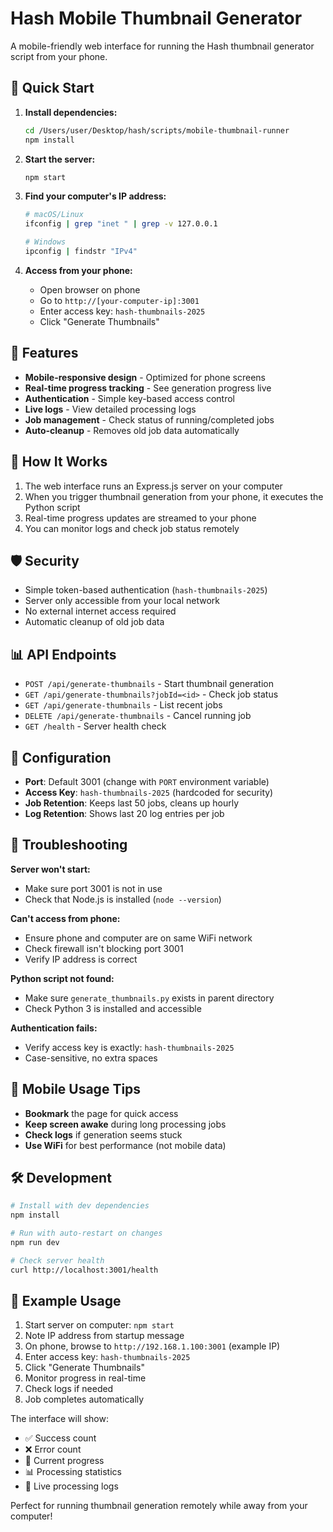 # Hash Mobile Thumbnail Generator

A mobile-friendly web interface for running the Hash thumbnail generator script from your phone.

## 🚀 Quick Start

1. **Install dependencies:**
   ```bash
   cd /Users/user/Desktop/hash/scripts/mobile-thumbnail-runner
   npm install
   ```

2. **Start the server:**
   ```bash
   npm start
   ```

3. **Find your computer's IP address:**
   ```bash
   # macOS/Linux
   ifconfig | grep "inet " | grep -v 127.0.0.1
   
   # Windows
   ipconfig | findstr "IPv4"
   ```

4. **Access from your phone:**
   - Open browser on phone
   - Go to `http://[your-computer-ip]:3001`
   - Enter access key: `hash-thumbnails-2025`
   - Click "Generate Thumbnails"

## 📱 Features

- **Mobile-responsive design** - Optimized for phone screens
- **Real-time progress tracking** - See generation progress live
- **Authentication** - Simple key-based access control
- **Live logs** - View detailed processing logs
- **Job management** - Check status of running/completed jobs
- **Auto-cleanup** - Removes old job data automatically

## 🔧 How It Works

1. The web interface runs an Express.js server on your computer
2. When you trigger thumbnail generation from your phone, it executes the Python script
3. Real-time progress updates are streamed to your phone
4. You can monitor logs and check job status remotely

## 🛡️ Security

- Simple token-based authentication (`hash-thumbnails-2025`)
- Server only accessible from your local network
- No external internet access required
- Automatic cleanup of old job data

## 📊 API Endpoints

- `POST /api/generate-thumbnails` - Start thumbnail generation
- `GET /api/generate-thumbnails?jobId=<id>` - Check job status  
- `GET /api/generate-thumbnails` - List recent jobs
- `DELETE /api/generate-thumbnails` - Cancel running job
- `GET /health` - Server health check

## 🔧 Configuration

- **Port**: Default 3001 (change with `PORT` environment variable)
- **Access Key**: `hash-thumbnails-2025` (hardcoded for security)
- **Job Retention**: Keeps last 50 jobs, cleans up hourly
- **Log Retention**: Shows last 20 log entries per job

## 🚨 Troubleshooting

**Server won't start:**
- Make sure port 3001 is not in use
- Check that Node.js is installed (`node --version`)

**Can't access from phone:**
- Ensure phone and computer are on same WiFi network
- Check firewall isn't blocking port 3001
- Verify IP address is correct

**Python script not found:**
- Make sure `generate_thumbnails.py` exists in parent directory
- Check Python 3 is installed and accessible

**Authentication fails:**
- Verify access key is exactly: `hash-thumbnails-2025`
- Case-sensitive, no extra spaces

## 📱 Mobile Usage Tips

- **Bookmark** the page for quick access
- **Keep screen awake** during long processing jobs
- **Check logs** if generation seems stuck
- **Use WiFi** for best performance (not mobile data)

## 🛠️ Development

```bash
# Install with dev dependencies
npm install

# Run with auto-restart on changes
npm run dev

# Check server health
curl http://localhost:3001/health
```

## 📝 Example Usage

1. Start server on computer: `npm start`
2. Note IP address from startup message
3. On phone, browse to `http://192.168.1.100:3001` (example IP)
4. Enter access key: `hash-thumbnails-2025`
5. Click "Generate Thumbnails"
6. Monitor progress in real-time
7. Check logs if needed
8. Job completes automatically

The interface will show:
- ✅ Success count
- ❌ Error count  
- 🔄 Current progress
- 📊 Processing statistics
- 📝 Live processing logs

Perfect for running thumbnail generation remotely while away from your computer!